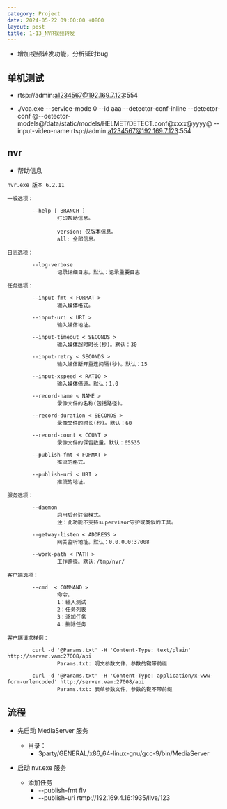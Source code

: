 ```yaml
---
category: Project
date: 2024-05-22 09:00:00 +0800
layout: post
title: 1-13_NVR视频转发
---
```


+ 增加视频转发功能，分析延时bug

## 单机测试

+ rtsp://admin:a1234567@192.169.7.123:554

+ ./vca.exe --service-mode 0 --id aaa --detector-conf-inline --detector-conf @--detector-models@/data/static/models/HELMET/DETECT.conf@xxxx@yyyy@ --input-video-name rtsp://admin:a1234567@192.169.7.123:554 

## nvr

+ 帮助信息
```
nvr.exe 版本 6.2.11

一般选项：

        --help [ BRANCH ]
                打印帮助信息。

                version: 仅版本信息。
                all: 全部信息。

日志选项：

        --log-verbose
                记录详细日志。默认：记录重要日志

任务选项：

        --input-fmt < FORMAT >
                输入媒体格式。

        --input-uri < URI >
                输入媒体地址。

        --input-timeout < SECONDS >
                输入媒体超时时长(秒)。默认：30

        --input-retry < SECONDS >
                输入媒体断开重连间隔(秒)。默认：15

        --input-xspeed < RATIO >
                输入媒体倍速。默认：1.0

        --record-name < NAME >
                录像文件的名称(包括路径)。

        --record-duration < SECONDS >
                录像文件的时长(秒)。默认：60

        --record-count < COUNT >
                录像文件的保留数量。默认：65535

        --publish-fmt < FORMAT >
                推流的格式。

        --publish-uri < URI >
                推流的地址。

服务选项：

        --daemon
                启用后台驻留模式。
                注：此功能不支持supervisor守护或类似的工具。

        --getway-listen < ADDRESS > 
                网关监听地址。默认：0.0.0.0:37008

        --work-path < PATH >
                工作路径。默认:/tmp/nvr/

客户端选项：

        --cmd  < COMMAND >
                命令。
                1：输入测试
                2：任务列表
                3：添加任务
                4：删除任务

客户端请求样例：

        curl -d '@Params.txt' -H 'Content-Type: text/plain' http://server.vam:27008/api
                Params.txt: 明文参数文件，参数的键带前缀

        curl -d '@Params.txt' -H 'Content-Type: application/x-www-form-urlencoded' http://server.vam:27008/api
                Params.txt: 表单参数文件，参数的键不带前缀
```

## 流程

+ 先启动 MediaServer 服务
  + 目录：
    + 3party/GENERAL/x86_64-linux-gnu/gcc-9/bin/MediaServer

+ 启动 nvr.exe 服务
  + 添加任务
    + --publish-fmt flv
    + --publish-uri rtmp://192.169.4.16:1935/live/123
